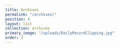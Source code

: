 ```yaml
---
title: Archives
permalink: "/archives/"
position: 4
layout: list
collection: archives
primary_image: "/uploads/DailyRecordClipping.jpg"
order: 3
---
```



